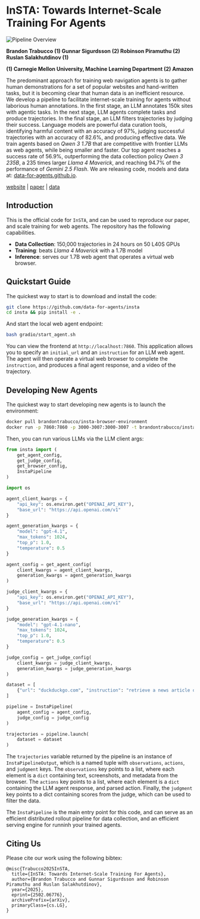 # InSTA: Towards Internet-Scale Training For Agents

![Pipeline Overview](https://data-for-agents.github.io/static/images/pipeline_overview.png)

**Brandon Trabucco (1) Gunnar Sigurdsson (2) Robinson Piramuthu (2) Ruslan Salakhutdinov (1)**

**(1) Carnegie Mellon University, Machine Learning Department (2) Amazon**

The predominant approach for training web navigation agents is to gather human demonstrations for a set of popular websites and hand-written tasks, but it is becoming clear that human data is an inefficient resource. We develop a pipeline to facilitate internet-scale training for agents without laborious human annotations. In the first stage, an LLM annotates 150k sites with agentic tasks. In the next stage, LLM agents complete tasks and produce trajectories. In the final stage, an LLM filters trajectories by judging their success. Language models are powerful data curation tools, identifying harmful content with an accuracy of 97%, judging successful trajectories with an accuracy of 82.6%, and producing effective data. We train agents based on *Qwen 3 1.7B* that are competitive with frontier LLMs as web agents, while being smaller and faster. Our top agent reaches a success rate of 56.9%, outperforming the data collection policy *Qwen 3 235B*, a 235 times larger *Llama 4 Maverick*, and reaching 94.7% of the performance of *Gemini 2.5 Flash*. We are releasing code, models and data at: [data-for-agents.github.io](https://data-for-agents.github.io).


[website](https://data-for-agents.github.io)    |    [paper](https://arxiv.org/abs/2502.06776)    |    [data](https://huggingface.co/datasets/data-for-agents/insta-150k-v2)

## Introduction

This is the official code for `InSTA`, and can be used to reproduce our paper, and scale training for web agents. The repository has the following capabilities.
* **Data Collection**: 150,000 trajectories in 24 hours on 50 L40S GPUs
* **Training**: beats *Llama 4 Maverick* with a 1.7B model
* **Inference**: serves our 1.7B web agent that operates a virtual web browser.

## Quickstart Guide

The quickest way to start is to  download and install the code:

```bash
git clone https://github.com/data-for-agents/insta
cd insta && pip install -e .
```

And start the local web agent endpoint:

```bash
bash gradio/start_agent.sh
```

You can view the frontend at `http://localhost:7860`. This application allows you to specify an `initial_url` and an `instruction` for an LLM web agent. The agent will then operate a virtual web browser to complete the `instruction`, and produces a final agent response, and a video of the trajectory.

## Developing New Agents

The quickest way to start developing new agents is to launch the environment:

```bash
docker pull brandontrabucco/insta-browser-environment
docker run -p 7860:7860 -p 3000-3007:3000-3007 -t brandontrabucco/insta-browser-environment &
```

Then, you can run various LLMs via the LLM client args:

```python
from insta import (
    get_agent_config,
    get_judge_config,
    get_browser_config,
    InstaPipeline
)

import os

agent_client_kwargs = {
    "api_key": os.environ.get("OPENAI_API_KEY"),
    "base_url": "https://api.openai.com/v1"
}

agent_generation_kwargs = {
    "model": "gpt-4.1",
    "max_tokens": 1024,
    "top_p": 1.0,
    "temperature": 0.5
}

agent_config = get_agent_config(
    client_kwargs = agent_client_kwargs,
    generation_kwargs = agent_generation_kwargs
)

judge_client_kwargs = {
    "api_key": os.environ.get("OPENAI_API_KEY"),
    "base_url": "https://api.openai.com/v1"
}

judge_generation_kwargs = {
    "model": "gpt-4.1-nano",
    "max_tokens": 1024,
    "top_p": 1.0,
    "temperature": 0.5
}

judge_config = get_judge_config(
    client_kwargs = judge_client_kwargs,
    generation_kwargs = judge_generation_kwargs
)

dataset = [
    {"url": "duckduckgo.com", "instruction": "retrieve a news article on US politics"},
]

pipeline = InstaPipeline(
    agent_config = agent_config,
    judge_config = judge_config
)

trajectories = pipeline.launch(
    dataset = dataset
)
```

The `trajectories` variable returned by the pipeline is an instance of `InstaPipelineOutput`, which is a named tuple with `observations`, `actions`, and `judgment` keys. The `observations` key points to a list, where each element is a `dict` containing text, screenshots, and metadata from the browser. The `actions` key points to a list, where each element is a `dict` containing the LLM agent response, and parsed action. Finally, the `judgment` key points to a dict containing scores from the judge, which can be used to filter the data.

The `InstaPipeline` is the main entry point for this code, and can serve as an efficient distributed rollout pipeline for data collection, and an efficient serving engine for runninh your trained agents.

## Citing Us

Please cite our work using the following bibtex:

```
@misc{Trabucco2025InSTA,
  title={InSTA: Towards Internet-Scale Training For Agents},
  author={Brandon Trabucco and Gunnar Sigurdsson and Robinson Piramuthu and Ruslan Salakhutdinov},
  year={2025},
  eprint={2502.06776},
  archivePrefix={arXiv},
  primaryClass={cs.LG},
}
```
